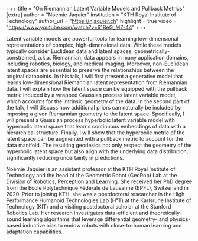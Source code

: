 +++
title = "On Riemannian Latent Variable Models and Pullback Metrics"
[extra]
author = "Noémie Jaquier"
institution = "KTH Royal Institute of Technology"
author_url = "https://njaquier.ch"
highlight = true
video = "https://www.youtube.com/watch?v=61BeG_M7-44"
+++

Latent variable models are powerful tools for learning low-dimensional representations of complex, high-dimensional data. While these models typically consider Euclidean data and latent spaces, geometrically-constrained, a.k.a. Riemannian, data appears in many application domains, including robotics, biology, and medical imaging. Moreover, non-Euclidean latent spaces are essential to preserve the relationships between the original datapoints. In this talk, I will first present a generative model that learns low-dimensional Riemannian latent representation from Riemannian data. I will explain how the latent space can be equipped with the pullback metric induced by a wrapped Gaussian process latent variable model, which accounts for the intrinsic geometry of the data. In the second part of the talk, I will discuss how additional priors can naturally be included by imposing a given Riemannian geometry to the latent space. Specifically, I will present a Gaussian process hyperbolic latent variable model with hyperbolic latent space that learns continuous embeddings of data with a hierarchical structure. Finally, I will show that the hyperbolic metric of the latent space can be augmented with a pullback metric to account for the data manifold. The resulting geodesics not only respect the geometry of the hyperbolic latent space but also align with the underlying data distribution, significantly reducing uncertainty in predictions.

Noémie Jaquier is an assistant professor at the KTH Royal Institute of Technology and the head of the Geometric Robot (GeoRob) Lab at the Division of Robotics, Perception and Learning. She received her PhD degree from the Ecole Polytechnique Fédérale de Lausanne (EPFL), Switzerland in 2020. Prior to joining KTH, she was a postdoctoral researcher in the High Performance Humanoid Technologies Lab (H²T) at the Karlsruhe Institute of Technology (KIT) and a visiting postdoctoral scholar at the Stanford Robotics Lab. Her research investigates data-efficient and theoretically-sound learning algorithms that leverage differential geometry- and physics-based inductive bias to endow robots with close-to-human learning and adaptation capabilities.
